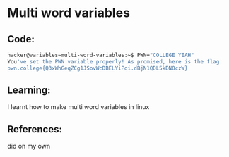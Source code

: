 # Multi word variables
## Code:
```bash
hacker@variables~multi-word-variables:~$ PWN="COLLEGE YEAH"
You've set the PWN variable properly! As promised, here is the flag:
pwn.college{Q3xWhGeqZCg1JSovWcDBELYiPqi.dBjN1QDL5kDN0czW}
```
## Learning:
 I learnt how to make multi word variables in linux
## References:
 did on my own
